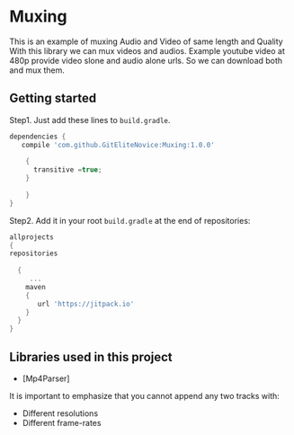 # Muxing
This is an example of muxing Audio and Video of same length and Quality
With this library we can mux videos and audios.
Example youtube video at 480p provide video slone and audio alone urls. So we can download both and mux them.

Getting started
---

Step1. Just add these lines to `build.gradle`.

```gradle
dependencies {
   compile 'com.github.GitEliteNovice:Muxing:1.0.0'
  
    {
      transitive =true;
    }
   
    }
}
```

Step2. Add it in your root `build.gradle` at the end of repositories:
```gradle
allprojects 
{ 
repositories 
  
  { 
     ...
    maven
    {
       url 'https://jitpack.io' 
    }
  }
}

```
Libraries used in this project
------------------------------

* [Mp4Parser] 


It is important to emphasize that you cannot append any two tracks with: 
 
 * Different resolutions 
 * Different frame-rates
